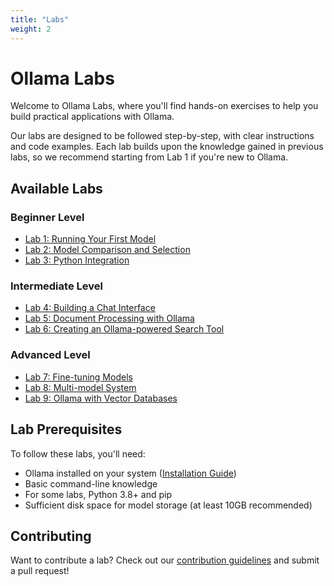 ```yaml
---
title: "Labs"
weight: 2
---
```


# Ollama Labs

Welcome to Ollama Labs, where you'll find hands-on exercises to help you build practical applications with Ollama.

Our labs are designed to be followed step-by-step, with clear instructions and code examples. Each lab builds upon the knowledge gained in previous labs, so we recommend starting from Lab 1 if you're new to Ollama.

## Available Labs

### Beginner Level

- [Lab 1: Running Your First Model](/labs/lab1-running-first-model/)
- [Lab 2: Model Comparison and Selection](/labs/lab2-model-comparison/)
- [Lab 3: Python Integration](/labs/lab3-python-integration/)

### Intermediate Level

- [Lab 4: Building a Chat Interface](/labs/lab4-chat-interface/)
- [Lab 5: Document Processing with Ollama](/labs/lab5-document-processing/)
- [Lab 6: Creating an Ollama-powered Search Tool](/labs/lab6-search-tool/)

### Advanced Level

- [Lab 7: Fine-tuning Models](/labs/lab7-fine-tuning/)
- [Lab 8: Multi-model System](/labs/lab8-multi-model-system/)
- [Lab 9: Ollama with Vector Databases](/labs/lab9-vector-databases/)

## Lab Prerequisites

To follow these labs, you'll need:

- Ollama installed on your system ([Installation Guide](/docs/getting-started/installation/))
- Basic command-line knowledge
- For some labs, Python 3.8+ and pip
- Sufficient disk space for model storage (at least 10GB recommended)

## Contributing

Want to contribute a lab? Check out our [contribution guidelines](https://github.com/ajeetraina/ollama-labs/blob/main/CONTRIBUTING.md) and submit a pull request!